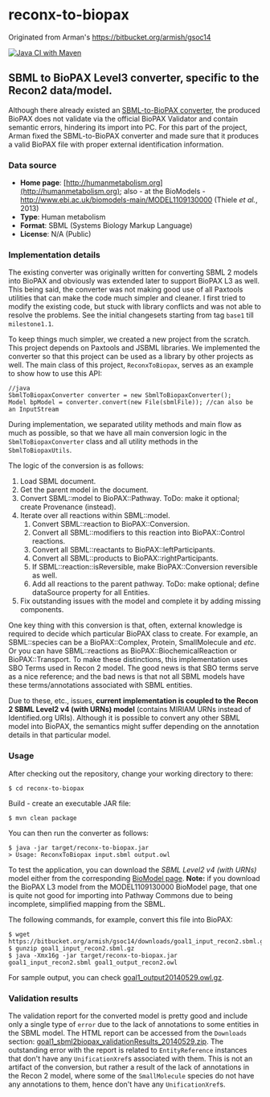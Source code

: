 # reconx-to-biopax
Originated from Arman's https://bitbucket.org/armish/gsoc14

[![Java CI with Maven](https://github.com/PathwayCommons/reconx-to-biopax/actions/workflows/maven.yml/badge.svg)](https://github.com/PathwayCommons/reconx-to-biopax/actions/workflows/maven.yml)

## SBML to BioPAX Level3 converter, specific to the Recon2 data/model.
Although there already existed an 
[SBML-to-BioPAX converter](https://sourceforge.net/apps/mediawiki/sbfc/index.php?title=Main_Page#SBML_to_BioPax), 
the produced BioPAX does not validate via the official BioPAX Validator 
and contain semantic errors, hindering its import into PC. For this part 
of the project, Arman fixed the SBML-to-BioPAX converter and made sure 
that it produces a valid BioPAX file with proper external identification 
information. 

### Data source
- **Home page**: [http://humanmetabolism.org](http://humanmetabolism.org); 
also - at the BioModels - http://www.ebi.ac.uk/biomodels-main/MODEL1109130000 
(Thiele *et al.*, 2013)
- **Type**: Human metabolism
- **Format**: SBML (Systems Biology Markup Language)
- **License**: N/A (Public)

### Implementation details
The existing converter was originally written for converting SBML 2 models 
into BioPAX and obviously was extended later to support BioPAX L3 as well.
This being said, the converter was not making good use of all Paxtools 
utilities that can make the code much simpler and cleaner.
I first tried to modify the existing code, but stuck with library conflicts 
and was not able to resolve the problems. See the initial changesets 
starting from tag `base1` till `milestone1.1`.

To keep things much simpler, we created a new project from the scratch. 
This project depends on Paxtools and JSBML libraries.
We implemented the converter so that this project can be used as a 
library by other projects as well.
The main class of this project, `ReconxToBiopax`, serves as an 
example to show how to use this API:

	//java
	SbmlToBiopaxConverter converter = new SbmlToBiopaxConverter();
	Model bpModel = converter.convert(new File(sbmlFile)); //can also be an InputStream

During implementation, we separated utility methods and main flow as 
much as possible, so that we have all main conversion logic in the 
`SbmlToBiopaxConverter` class and all utility methods in the `SbmlToBiopaxUtils`.

The logic of the conversion is as follows:

1. Load SBML document.
2. Get the parent model in the document.
3. Convert SBML::model to BioPAX::Pathway. ToDo: make it optional; create Provenance (instead).
4. Iterate over all reactions within SBML::model.
	1. Convert SBML::reaction to BioPAX::Conversion.
	2. Convert all SBML::modifiers to this reaction into BioPAX::Control reactions.
	3. Convert all SBML::reactants to BioPAX::leftParticipants.
	4. Convert all SBML::products to BioPAX::rightParticipants.
	5. If SBML::reaction::isReversible, make BioPAX::Conversion reversible as well.
	6. Add all reactions to the parent pathway. ToDo: make optional; define dataSource property for all Entities.
5. Fix outstanding issues with the model and complete it by adding missing components.

One key thing with this conversion is that, often, external knowledge 
is required to decide which particular BioPAX class to create.
For example, an SBML::species can be a BioPAX::Complex, Protein, SmallMolecule and *etc*.
Or you can have SBML::reactions as BioPAX::BiochemicalReaction or BioPAX::Transport.
To make these distinctions, this implementation uses SBO Terms used in Recon 2 model.
The good news is that SBO terms serve as a nice reference; and the bad 
news is that not all SBML models have these terms/annotations associated with SBML entities.

Due to these, etc., issues, 
**current implementation is coupled to the Recon 2 SBML Level2 v4 (with URNs) model** 
(contains MIRIAM URNs instead of Identified.org URIs). Although it is 
possible to convert any other SBML model into BioPAX, the semantics 
might suffer depending on the annotation details in that particular model.

### Usage
After checking out the repository, change your working directory to there:

	$ cd reconx-to-biopax

Build - create an executable JAR file:

	$ mvn clean package

You can then run the converter as follows:

	$ java -jar target/reconx-to-biopax.jar 
	> Usage: ReconxToBiopax input.sbml output.owl

To test the application, you can download the _SBML Level2 v4 (with URNs)_ 
model either from the corresponding [BioModel page](http://www.ebi.ac.uk/biomodels-main/MODEL1109130000).
**Note:** if you download the BioPAX L3 model from the MODEL1109130000 
BioModel page, that one is quite not good for importing into 
Pathway Commons due to being incomplete, simplified mapping from the SBML.

The following commands, for example, convert this file into BioPAX:

	$ wget https://bitbucket.org/armish/gsoc14/downloads/goal1_input_recon2.sbml.gz	
	$ gunzip goal1_input_recon2.sbml.gz
	$ java -Xmx16g -jar target/reconx-to-biopax.jar goal1_input_recon2.sbml goal1_output_recon2.owl

For sample output, you can check [goal1_output20140529.owl.gz](https://bitbucket.org/armish/gsoc14/downloads/goal1_output20140529.owl.gz).

### Validation results
The validation report for the converted model is pretty good and include 
only a single type of `error` due to the lack of annotations to some 
entities in the SBML model. The HTML report can be accessed from the `Downloads` section: 
[goal1_sbml2biopax_validationResults_20140529.zip](https://bitbucket.org/armish/gsoc14/downloads/goal1_sbml2biopax_validationResults_20140529.zip).
The outstanding error with the report is related to `EntityReference` 
instances that don't have any `UnificationXref`s associated with them.
This is not an artifact of the conversion, but rather a result of the 
lack of annotations in the Recon 2 model, where some of the `SmallMolecule` 
species do not have any annotations to them, hence don't have any `UnificationXref`s.
